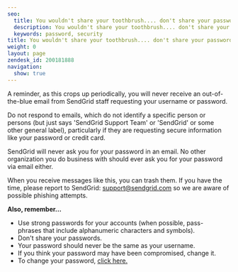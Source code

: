```yaml
---
seo:
  title: You wouldn't share your toothbrush.... don't share your password!
  description: You wouldn't share your toothbrush.... don't share your password!
  keywords: password, security
title: You wouldn't share your toothbrush.... don't share your password!
weight: 0
layout: page
zendesk_id: 200181888
navigation:
  show: true
---
```


A reminder, as this crops up periodically, you will never receive an out-of-the-blue email from SendGrid staff requesting your username or password.

Do not respond to emails, which do not identify a specific person or persons (but just says 'SendGrid Support Team' or 'SendGrid' or some other general label), particularly if they are requesting secure information like your password or credit card.

SendGrid will never ask you for your password in an email. No other organization you do business with should ever ask you for your password via email either.

When you receive messages like this, you can trash them. If you have the time, please report to SendGrid: [support@sendgrid.com](mailto:support@sendgrid.com) so we are aware of possible phishing attempts.

**Also, remember...**

- Use strong passwords for your accounts (when possible,&nbsp;pass-phrases&nbsp;that include alphanumeric characters and symbols).
- Don't share your passwords.
- Your password should never be the same as your username.
- If you think your password may have been compromised, change it.
- To change your password, [click here.](https://app.sendgrid.com/settings/account)
